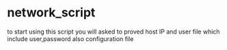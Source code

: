 # network_script

to start using this script you will asked to proved host IP
and user file which include user,password 
also configuration file
